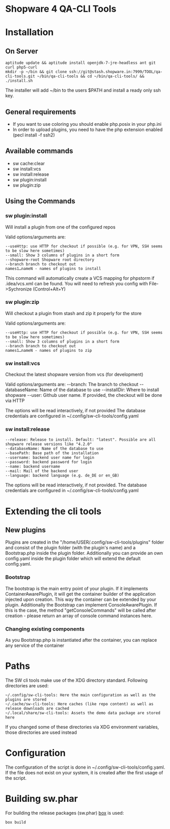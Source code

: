 # Shopware 4 QA-CLI Tools

# Installation

## On Server ###
    aptitude update && aptitude install openjdk-7-jre-headless ant git curl php5-curl
    mkdir -p ~/bin && git clone ssh://git@stash.shopware.in:7999/TOOL/qa-cli-tools.git ~/bin/qa-cli-tools && cd ~/bin/qa-cli-tools/ && ./install.sh

The installer will add ~/bin to the users $PATH and install a ready only ssh key.

## General requirements
 * If you want to use coloring you should enable php.posix in your php.ini
 * In order to upload plugins, you need to have the php extension enabled (pecl install -f ssh2)

## Available commands
* sw cache:clear
* sw install:vcs
* sw install:release
* sw plugin:install
* sw plugin:zip

## Using the Commands
### sw plugin:install
Will install a plugin from one of the configured repos

Valid options/arguments are:

    --useHttp: use HTTP for checkout if possible (e.g. for VPN, SSH seems to be slow here sometimes)
    --small: Show 3 columns of plugins in a short form
    --shopware-root Shopware root directory
    --branch branch to checkout out
    names1…nameN - names of plugins to install

This command will automatically create a VCS mapping for phpstorm if .idea/vcs.xml can be found. You will need
to refresh you config with File->Sychronize (Control+Alt+Y)

### sw plugin:zip
Will checkout a plugin from stash and zip it properly for the store

Valid options/arguments are:

    --useHttp: use HTTP for checkout if possible (e.g. for VPN, SSH seems to be slow here sometimes)
    --small: Show 3 columns of plugins in a short form
    --branch branch to checkout out
    names1…nameN - names of plugins to zip

### sw install:vcs
Checkout the latest shopware version from vcs (for development)

Valid options/arguments are:
    --branch: The branch to checkout
    --databaseName: Name of the database to use
    --installDir: Where to install shopware
    --user: Github user name. If provided, the checkout will be done via HTTP

The options will be read interactively, if not provided
The database credentials are configured in ~/.config/sw-cli-tools/config.yaml

### sw install:release
    --release: Release to install. Default: "latest". Possible are all shopware release versions like "4.2.0"
    --databaseName: Name of the database to use
    --basePath: Base path of the installation
    --username: backend user name for login
    --password: backend password for login
    --name: backend username
    --mail: Mail of the backend user
    --language: backend language (e.g. de_DE or en_GB)

The options will be read interactively, if not provided.
The database credentials are configured in ~/.config/sw-cli-tools/config.yaml

# Extending the cli tools

## New plugins

Plugins are created in the "/home/USER/.config/sw-cli-tools/plugins" folder and consist of the plugin folder (with the plugin's name) and a Bootstrap.php inside the plugin folder. Additionally you can provide an own config.yaml inside the plugin folder which will extend the default config.yaml.

### Bootstrap
The bootstrap is the main entry point of your plugin. If it implements ContainerAwarePlugin, it will get the container builder
 of the application injected upon creation. This way the container can be extended by your plugin.
Additionally the Bootstrap can implement ConsoleAwarePlugin. If this is the case, the method "getConsoleCommands" will be
called after creation - please return an array of console command instances here.

### Changing existing components

As you Bootstrap.php is instantiated after the container, you can replace any service of the container

# Paths
The SW cli tools make use of the XDG directory standard. Following directories are used:

    ~/.config/sw-cli-tools: Here the main configuration as well as the plugins are stored
    ~/.cache/sw-cli-tools: Here caches (like repo content) as well as release downloads are cached
    ~/.local/share/sw-cli-tools: Assets the demo data package are stored here

If you changed some of these directories via XDG environment variables, those directories are used instead

# Configuration
The configuration of the script is done in ~/.config/sw-cli-tools/config.yaml. If the file does not exist on your system, it is created after the first usage of the script.

# Building sw.phar
For building the release packages (sw.phar) [box](https://github.com/kherge/php-box) is used:

    box build
